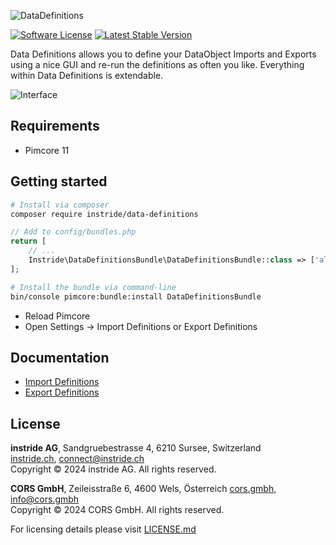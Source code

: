 ![DataDefinitions](docs/images/github_banner.png "Data Definitions")

[![Software License](https://img.shields.io/badge/license-GPLv3-brightgreen.svg?style=flat-square)](LICENSE.md)
[![Latest Stable Version](https://img.shields.io/packagist/v/instride/data-definitions.svg?style=flat-square)](https://packagist.org/packages/instride/data-definitions)

Data Definitions allows you to define your DataObject Imports and Exports using a nice GUI and re-run the definitions
as often you like. Everything within Data Definitions is extendable.

![Interface](docs/images/mapping.png)

## Requirements
* Pimcore 11

## Getting started
```bash
# Install via composer
composer require instride/data-definitions
```

```php
// Add to config/bundles.php
return [
    // ...
    Instride\DataDefinitionsBundle\DataDefinitionsBundle::class => ['all' => true],
];
```

```bash
# Install the bundle via command-line
bin/console pimcore:bundle:install DataDefinitionsBundle
```

 * Reload Pimcore
 * Open Settings -> Import Definitions or Export Definitions

## Documentation
 - [Import Definitions](./docs/imports.md)
 - [Export Definitions](./docs/exports.md)

## License
**instride AG**, Sandgruebestrasse 4, 6210 Sursee, Switzerland  
[instride.ch](https://instride.ch), connect@instride.ch  
Copyright © 2024 instride AG. All rights reserved.

**CORS GmbH**, Zeileisstraße 6, 4600 Wels, Österreich
[cors.gmbh](https://cors.gmbh), info@cors.gmbh  
Copyright © 2024 CORS GmbH. All rights reserved.


For licensing details please visit [LICENSE.md](LICENSE.md)
